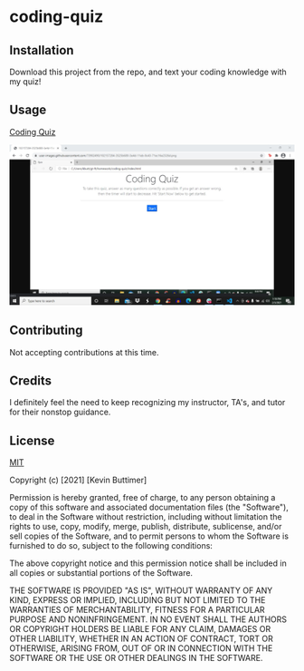 # coding-quiz

## Installation
Download this project from the repo, and text your coding knowledge with my quiz!

## Usage 

[Coding Quiz](https://user-images.githubusercontent.com/73902490/102157284-3525b680-3e4d-11eb-8c43-71ec16e2326d.png)

![quiz](/assets/images/Coding.jpg)

## Contributing 
Not accepting contributions at this time.

## Credits
I definitely feel the need to keep recognizing my instructor, TA's, and tutor for their nonstop guidance.

## License

[MIT](https://choosealicense.com/licenses/mit/)

Copyright (c) [2021] [Kevin Buttimer]

Permission is hereby granted, free of charge, to any person obtaining a copy
of this software and associated documentation files (the "Software"), to deal
in the Software without restriction, including without limitation the rights
to use, copy, modify, merge, publish, distribute, sublicense, and/or sell
copies of the Software, and to permit persons to whom the Software is
furnished to do so, subject to the following conditions:

The above copyright notice and this permission notice shall be included in all
copies or substantial portions of the Software.

THE SOFTWARE IS PROVIDED "AS IS", WITHOUT WARRANTY OF ANY KIND, EXPRESS OR
IMPLIED, INCLUDING BUT NOT LIMITED TO THE WARRANTIES OF MERCHANTABILITY,
FITNESS FOR A PARTICULAR PURPOSE AND NONINFRINGEMENT. IN NO EVENT SHALL THE
AUTHORS OR COPYRIGHT HOLDERS BE LIABLE FOR ANY CLAIM, DAMAGES OR OTHER
LIABILITY, WHETHER IN AN ACTION OF CONTRACT, TORT OR OTHERWISE, ARISING FROM,
OUT OF OR IN CONNECTION WITH THE SOFTWARE OR THE USE OR OTHER DEALINGS IN THE
SOFTWARE.
